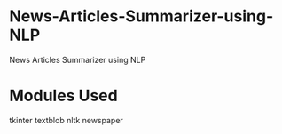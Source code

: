 # News-Articles-Summarizer-using-NLP
News Articles Summarizer using NLP

# Modules Used
tkinter
textblob
nltk
newspaper
